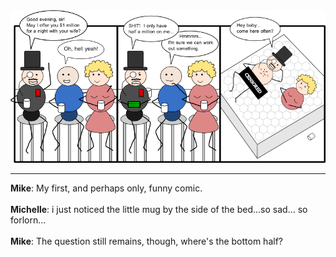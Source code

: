 <!--
.. title: An Indecent Indecency
.. slug: an-indecent-indecency
.. date: 2008/10/29 00:00:00
.. tags: 
.. link: 
.. description: 
-->

<a href='an-indecent-indecency.html' title='View comments'>
<img class='comic' src='../assets/comics/20081029.png' />
</a>

<em></em>

<!-- TEASER_END -->
<hr />

<div class='comments'>
<b>Mike</b>: My first, and perhaps only, funny comic.<br /><br />
<b>Michelle</b>: i just noticed the little mug by the side of the bed...so sad... so forlorn...<br /><br />
<b>Mike</b>: The question still remains, though, where's the bottom half?<br /><br />
</div>


